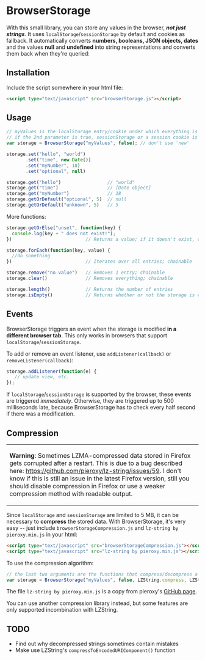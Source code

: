# BrowserStorage
With this small library, you can store any values in the browser, ***not just strings***. It uses `localStorage`/`sessionStorage` by default and cookies as fallback. It automatically converts **numbers, booleans, JSON objects, dates** and the values **null** and **undefined** into string representations and converts them back when they're queried:

## Installation

Include the script somewhere in your html file:

```html
<script type="text/javascript" src="browserStorage.js"></script>
```

## Usage

```javascript
// myValues is the localStorage entry/cookie under which everything is stored.
// if the 2nd parameter is true, sessionStorage or a session cookie is used instead
var storage = BrowserStorage("myValues", false); // don't use 'new'

storage.set("hello", "world")
       .set("time", new Date())
       .set("myNumber", 18)
       .set("optional", null)

storage.get("hello")                 // "world"
storage.get("time")                  // [Date object]
storage.get("myNumber")              // 18
storage.getOrDefault("optional", 5)  // null
storage.getOrDefault("unknown", 5)   // 5
```

More functions:

```javascript
storage.getOrElse("unset", function(key) {
  console.log(key + " does not exist!");
})                           // Returns a value; if it doesn't exist, calls a function

storage.forEach(function(key, value) {
  //do something
})                           // Iterates over all entries; chainable

storage.remove("no value")   // Removes 1 entry; chainable
storage.clear()              // Removes everything; chainable

storage.length()             // Returns the number of entries
storage.isEmpty()            // Returns whether or not the storage is empty
```

## Events

BrowserStorage triggers an event when the storage is modified **in a different browser tab**. This only works in browsers that support `localStorage`/`sessionStorage`.

To add or remove an event listener, use `addListener(callback)` or `removeListener(callback)`:

```javascript
storage.addListener(function(e) {
   // update view, etc.
});
```

If `localStorage`/`sessionStorage` is supported by the browser, these events are triggered _immediately_. Otherwise, they are triggered up to 500 milliseconds late, because BrowserStorage has to check every half second if there was a modification.

## Compression

<table><tr><td>

**Warning**: Sometimes LZMA-compressed data stored in Firefox gets corrupted after a restart. This is due to a bug described here: https://github.com/pieroxy/lz-string/issues/59. I don't know if this is still an issue in the latest Firefox version, still you should disable compression in Firefox or use a weaker compression method with readable output.

</td></tr></table>

Since `localStorage` and `sessionStorage` are limited to 5 MB, it can be necessary to **compress** the stored data. With BrowserStorage, it's very easy -- just include `browserStorageCompression.js` and `lz-string by pieroxy.min.js` in your html:

```html
<script type="text/javascript" src="browserStorageCompression.js"></script>
<script type="text/javascript" src="lz-string by pieroxy.min.js"></script>
```

To use the compression algorithm:

```javascript
// the last two arguments are the functions that compress/decompress a string
var storage = BrowserStorage("myValues", false, LZString.compress, LZString.decompress);
```

The file `lz-string by pieroxy.min.js` is a copy from pieroxy's <a href="https://github.com/pieroxy/lz-string">GitHub page</a>.

You can use another compression library instead, but some features are only supported incombination with LZString.

## TODO

* Find out why decompressed strings sometimes contain mistakes
* Make use LZString's `compressToEncodedURIComponent()` function
